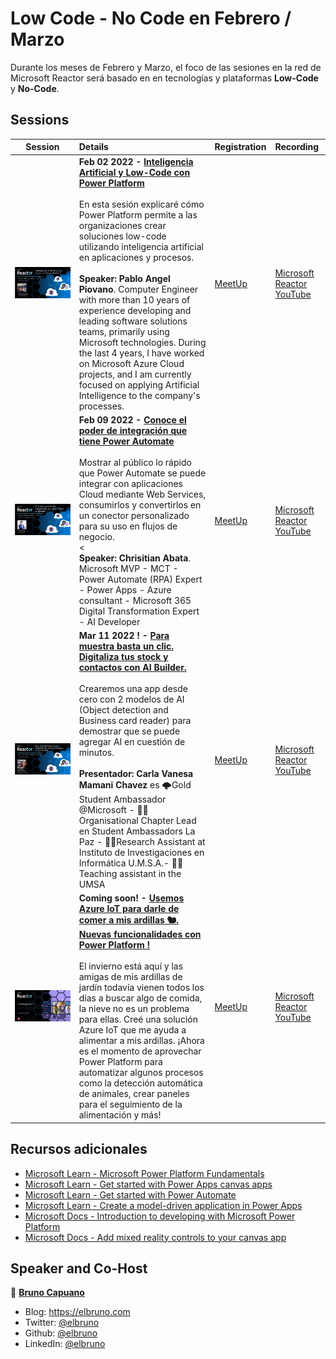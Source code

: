 # Low Code - No Code en Febrero / Marzo

Durante los meses de Febrero y Marzo, el foco de las sesiones en la red de Microsoft Reactor será basado en en tecnologías y plataformas **Low-Code** y **No-Code**. 

## Sessions


 Session | Details |  Registration  | Recording
---       | :---   | :--- | :---
![Inteligencia Artificial y Low-Code con Power Platform](img\Pablo-PowerPlatform.png) | **Feb 02 2022 - [Inteligencia Artificial y Low-Code con Power Platform](https://www.meetup.com/Microsoft-Reactor-Toronto/events/283129138/)**<br><br>En esta sesión explicaré cómo Power Platform permite a las organizaciones crear soluciones low-code utilizando inteligencia artificial en aplicaciones y procesos.<br><br>**Speaker: Pablo Angel Piovano**. Computer Engineer with more than 10 years of experience developing and leading software solutions teams, primarily using Microsoft technologies. During the last 4 years, I have worked on Microsoft Azure Cloud projects, and I am currently focused on applying Artificial Intelligence to the company's processes.|  [MeetUp](https://www.meetup.com/Microsoft-Reactor-Toronto/events/283129138/)      | [Microsoft Reactor YouTube](https://aka.ms/LowCodeconPowerPlatform)
![Conoce el poder de integración que tiene Power Automate](img\Christian-PowerAutomate.png) | **Feb 09 2022 - [Conoce el poder de integración que tiene Power Automate](https://www.meetup.com/Microsoft-Reactor-Toronto/events/283183086/)**<br><br>Mostrar al público lo rápido que Power Automate se puede integrar con aplicaciones Cloud mediante Web Services, consumirlos y convertirlos en un conector personalizado para su uso en flujos de negocio.<br><<br>**Speaker: Chrisitian Abata**. Microsoft MVP - MCT - Power Automate (RPA) Expert - Power Apps - Azure consultant - Microsoft 365 Digital Transformation Expert - AI Developer|  [MeetUp](https://www.meetup.com/Microsoft-Reactor-Toronto/events/283183086/)      | [Microsoft Reactor YouTube](https://aka.ms/PowerAutomate2.9)
![Para muestra basta un clic. Digitaliza tus stock y contactos con AI Builder](img\Carla-AIBuilder.png) | **Mar 11 2022 ! - [Para muestra basta un clic. Digitaliza tus stock y contactos con AI Builder.](https://www.meetup.com/Microsoft-Reactor-Toronto/)** <br><br>Crearemos una app desde cero con 2 modelos de AI (Object detection and Business card reader) para demostrar que se puede agregar AI en cuestión de minutos.<br><br>**Presentador: Carla Vanesa Mamani Chavez** es 🌩Gold Student Ambassador @Microsoft - 👩‍💻 Organisational Chapter Lead en Student Ambassadors La Paz -  🕵‍♀️Research Assistant at Instituto de Investigaciones en Informática U.M.S.A.- 👩‍🏫 Teaching assistant in the UMSA|  [MeetUp](https://www.meetup.com/Microsoft-Reactor-Toronto/)      | [Microsoft Reactor YouTube](https://www.youtube.com/channel/UCkm6luGCS3hD25jcEhvRMIA)
![Usemos Azure IoT para darle de comer a mis ardillas 🐿️. Nuevas funcionalidades con Power Platform !](img\ReactorComingSoon.png) | **Coming soon! - [Usemos Azure IoT para darle de comer a mis ardillas 🐿️. Nuevas funcionalidades con Power Platform !](https://www.meetup.com/Microsoft-Reactor-Toronto/)** <br><br>El invierno está aquí y las amigas de mis ardillas de jardín todavía vienen todos los días a buscar algo de comida, la nieve no es un problema para ellas. Creé una solución Azure IoT que me ayuda a alimentar a mis ardillas. ¡Ahora es el momento de aprovechar Power Platform para automatizar algunos procesos como la detección automática de animales, crear paneles para el seguimiento de la alimentación y más!|  [MeetUp](https://www.meetup.com/Microsoft-Reactor-Toronto/)      | [Microsoft Reactor YouTube](https://www.youtube.com/channel/UCkm6luGCS3hD25jcEhvRMIA)



## Recursos adicionales

- [Microsoft Learn - Microsoft Power Platform Fundamentals](https://docs.microsoft.com/learn/paths/power-plat-fundamentals/)
- [Microsoft Learn - Get started with Power Apps canvas apps](https://aka.ms/GetStartedwithPowerApps)
- [Microsoft Learn - Get started with Power Automate](https://aka.ms/GetStartedFlows)
- [Microsoft Learn - Create a model-driven application in Power Apps](https://aka.ms/ModelDrivenAppinPowerApps)
- [Microsoft Docs - Introduction to developing with Microsoft Power Platform](https://docs.microsoft.com/learn/paths/intro-developing-power-platform/)
- [Microsoft Docs - Add mixed reality controls to your canvas app](https://aka.ms/AddMRControlstoCanvasApp)

## Speaker and Co-Host

👤 **[Bruno Capuano](http://aka.ms/elbruno)**

* Blog: https://elbruno.com
* Twitter: [@elbruno](https://twitter.com/elbruno)
* Github: [@elbruno](https://github.com/elbruno)
* LinkedIn: [@elbruno](https://linkedin.com/in/elbruno)
